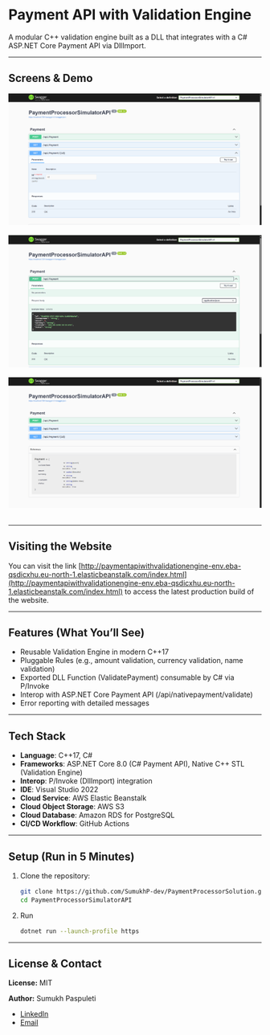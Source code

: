 
# Payment API with Validation Engine
A modular C++ validation engine built as a DLL that integrates with a C# ASP.NET Core Payment API via DllImport.

---

## Screens & Demo  
![Screenshot Placeholder](PaymentProcessorSimulatorAPI/screenshots/SwaggerGetRequestPage.png)  
![Screenshot Placeholder](PaymentProcessorSimulatorAPI/screenshots/SwaggerPostRequestPage.png)  
![Screenshot Placeholder](PaymentProcessorSimulatorAPI/screenshots/SwaggerPaymentSchemaPage.png)  

---

## Visiting the Website
You can visit the link [http://paymentapiwithvalidationengine-env.eba-qsdicxhu.eu-north-1.elasticbeanstalk.com/index.html](http://paymentapiwithvalidationengine-env.eba-qsdicxhu.eu-north-1.elasticbeanstalk.com/index.html) to access the latest production build of the website.

---

## Features (What You’ll See)  
- Reusable Validation Engine in modern C++17
- Pluggable Rules (e.g., amount validation, currency validation, name validation)
- Exported DLL Function (ValidatePayment) consumable by C# via P/Invoke
- Interop with ASP.NET Core Payment API (/api/nativepayment/validate)
- Error reporting with detailed messages

---

## Tech Stack  
- **Language**: C++17, C#
- **Frameworks**: ASP.NET Core 8.0 (C# Payment API), Native C++ STL (Validation Engine)
- **Interop**: P/Invoke (DllImport) integration
- **IDE**: Visual Studio 2022
- **Cloud Service**: AWS Elastic Beanstalk
- **Cloud Object Storage**: AWS S3
- **Cloud Database**: Amazon RDS for PostgreSQL
- **CI/CD Workflow**: GitHub Actions

---

## Setup (Run in 5 Minutes)  
1. Clone the repository:  
   ```bash
   git clone https://github.com/SumukhP-dev/PaymentProcessorSolution.git
   cd PaymentProcessorSimulatorAPI
   ```
2. Run 
   ```bash
   dotnet run --launch-profile https
   ```

---

## License & Contact  
**License:** MIT  

**Author:** Sumukh Paspuleti
- [LinkedIn](https://www.linkedin.com/in/sumukh-paspuleti/)  
- [Email](mailto:spaspuleti3@gatech.edu)  
